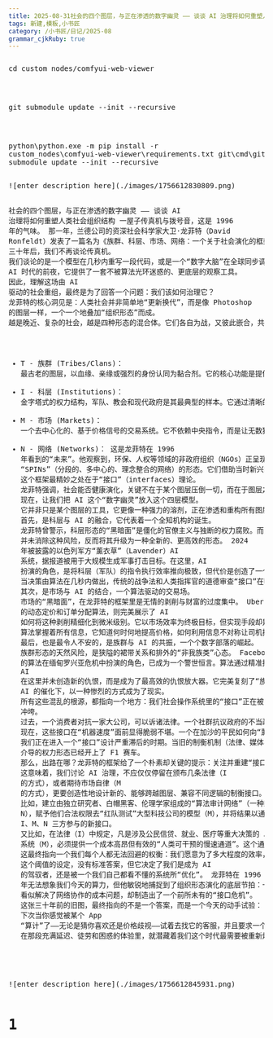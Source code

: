 ```yaml
---
title: 2025-08-31社会的四个图层，与正在渗透的数字幽灵 —— 谈谈 AI 治理将如何重塑人类社会组织结构
tags: 新建,模板,小书匠
category: /小书匠/日记/2025-08
grammar_cjkRuby: true
---
```

<pre><pre>cd custom_nodes/comfyui-web-viewer</pre>
<pre>git submodule update --init --recursive</pre>
python\python.exe -m pip install -r custom_nodes\comfyui-web-viewer\requirements.txt
git\cmd\git.exe submodule update --init --recursive


<!--StartFragment-->![enter description here](./images/1756612830809.png)

<span>社会的四个图层，与正在渗透的数字幽灵 —— 谈谈 AI 治理将如何重塑人类社会组织结构 一屋子传真机与拨号音，这是 1996 年的气味。 那一年，兰德公司的资深社会科学家大卫·龙菲特（David
  Ronfeldt）发表了一篇名为《族群、科层、市场、网络：一个关于社会演化的框架》的论文。他敏锐地捕捉到一个正在萌芽的未来：一种由传真、电子邮件和在线论坛驱动的“网络”（Networks）形态，将成为继“族群”（Tribes）、“科层”（Institutions）和“市场”（Markets）之后的第四股力量，重塑一切。
  三十年后，我们不再谈论传真机。 我们谈论的是一个模型在几秒内重写一段代码，或是一个“数字大脑”在全球同步调整几百万份外卖订单的派送轨迹。龙菲特的论文，像一张分辨率不高的旧地图，却意外地标出了一条我们正在高速驶入的隧道。它值得重读，恰恰因为它诞生于
  AI 时代的前夜，它提供了一套不被算法光环迷惑的、更底层的观察工具。 因此，理解这场由 AI 驱动的社会重组，最终是为了回答一个问题：我们该如何治理它？
  龙菲特的核心洞见是：人类社会并非简单地“更新换代”，而是像 Photoshop 的图层一样，一个一个地叠加“组织形态”而成。 越是晚近、复杂的社会，越是四种形态的混合体。它们各自为战，又彼此嵌合，共同构成了一套“社会操作系统”。
  - T - 族群 (Tribes/Clans)： 最古老的图层，以血缘、亲缘或强烈的身份认同为黏合剂。它的核心功能是提供归属感和安全感。从远古的氏族到今天的公司“老男孩网络”、饭圈社群，甚至民族主义，都是这一图层在不同时代的投影。在龙菲特的比喻里，它是人的“社会性皮肤”。
  - I - 科层 (Institutions)： 金字塔式的权力结构，军队、教会和现代政府是其最典型的样本。它通过清晰的指挥链和官僚体系，解决了大规模、标准化协作的秩序问题。它是支撑社会的“骨骼与肌肉”。
  - M - 市场 (Markets)： 一个去中心化的、基于价格信号的交易系统。它不依赖中央指令，而是让无数独立的“原子”（个人、企业）通过自由竞争和交换来高效配置资源。它是社会的“心血管循环系统”。
  - N - 网络 (Networks)： 这是龙菲特在 1996 年看到的“未来”。他观察到，环保、人权等领域的非政府组织（NGOs）正呈现出一种他称为
  “SPINs”（分段的、多中心的、理念整合的网络）的形态。它们借助当时新兴的技术，跨越地理和组织边界，进行前所未有的协同行动。它是社会的“感知神经系统”。
  这个框架最精妙之处在于“接口”（interfaces）理论。 龙菲特强调，社会能否健康演化，关键不在于某个图层压倒一切，而在于图层之间能否长出有效的“调节接口”。例如，政府（I）与市场（M）之间的接口，就是反垄断法、税收政策和监管委员会。这些接口既让两者分工合作，又防止一方的逻辑（如权力或资本）无限膨胀，吞噬另一方。
  现在，让我们把 AI 这个“数字幽灵”放入这个四层模型。 它并非只是某个图层的工具，它更像一种强力的溶剂，正在渗透和重构所有图层，并让它们之间的边界变得诡异而模糊。
  首先，是科层与 AI 的融合，它代表着一个全知机构的诞生。 龙菲特曾警示，科层形态的“黑暗面”是僵化的官僚主义与独断的权力腐败。而 AI 并未消除这种风险，反而将其升级为一种全新的、更高效的形态。
  2024 年被披露的以色列军方“薰衣草”（Lavender）AI 系统，据报道被用于大规模生成军事打击目标。在这里，AI 扮演的角色，是将科层（军队）的指令执行效率推向极致，但代价是创造了一个巨大的伦理黑箱和问责真空。
  当决策由算法在几秒内做出，传统的战争法和人类指挥官的道德审查“接口”在哪里？科层的控制力被空前强化，但其内在的非人化风险，也从“官僚的冷漠”升级为了“算法的绝对冷酷”。
  其次，是市场与 AI 的结合，一个算法驱动的交易场。 市场的“黑暗面”，在龙菲特的框架里是无情的剥削与财富的过度集中。 Uber 的动态定价和订单分配算法，则完美展示了
  AI 如何将这种剥削精细化到微米级别。它以市场效率为终极目标，但实现手段却是对劳动者（司机）的精微控制。 算法掌握着所有信息，它知道何时何地提高价格，如何利用信息不对称让司机接受更低的报酬。这不再是传统市场中“看不见的手”，而是一只“精确计算你每个毛孔利润的算法之手”。传统劳资谈判、工会等制衡市场的“接口”在此近乎失效，因为你无法与一个由全球数万个变量构成的定价模型进行谈判。
  最后，也是最令人不安的，是族群与 AI 的共振，一个个数字部落的崛起。 族群形态的天然风险，是狭隘的裙带关系和排外的“非我族类”心态。 Facebook
  的算法在缅甸罗兴亚危机中扮演的角色，已成为一个警世恒言。算法通过精准推送，将煽动仇恨的言论和虚假信息高效地投喂给特定人群，急剧放大了族群间的敌意和隔阂，最终助长了现实世界中的暴力。
  AI 在这里并未创造新的仇恨，而是成为了最高效的仇恨放大器。它完美复刻了“族群”的内部凝聚和外部排斥功能，以前所未有的效率制造着数字时代的新部落，也制造着部落间的深刻敌意。龙菲特当年关于身份认同危机的担忧，在
  AI 的催化下，以一种惨烈的方式成为了现实。 所有这些混乱的根源，都指向一个地方：我们社会操作系统里的“接口”正在被 AI 冲垮。 过去，一个消费者对抗一家大公司，可以诉诸法律。一个社群抗议政府的不当政策，可以寻求媒体曝光。这些接口虽然不完美，但它们存在，并且以“人类的速度”在运行。
  现在，这些接口在“机器速度”面前显得脆弱不堪。一个在加沙的平民如何向“薰衣草”系统申诉自己的清白？一个外卖骑手如何与一个定价模型进行谈判？一个罗兴亚难民又如何让一个硅谷的算法为他家园的毁灭负责？
  我们正在进入一个“接口”设计严重滞后的时期。当旧的制衡机制（法律、媒体、议会）还在用马车追赶时，AI 介导的权力形态已经开上了 F1 赛车。 那么，出路在哪？龙菲特的框架给了一个朴素却关键的提示：关注并重建“接口”。
  这意味着，我们讨论 AI 治理，不应仅仅停留在颁布几条法律（I 的方式），或者期待市场自律（M 的方式），更要创造性地设计新的、能够跨越图层、兼容不同逻辑的制衡接口。
  比如，建立由独立研究者、白帽黑客、伦理学家组成的“算法审计网络”（一种新的 N），赋予他们合法权限去“红队测试”大型科技公司的模型（M），并将结果以通俗的方式向公众和监管机构报告（I）。这本身就是一种
  I、M、N 三方参与的新接口。 又比如，在法律（I）中规定，凡是涉及公民信贷、就业、医疗等重大决策的 AI 系统（M），必须提供一个成本高昂但有效的“人类可干预的慢速通道”。这个通道，就是为那些被算法误判的“边角用户”保留的最后一道人工接口。它会牺牲效率，但它保护了公平。
  这最终指向一个我们每个人都无法回避的权衡：我们愿意为了多大程度的效率，去交换多大程度的可解释性和可纠错性。 这个阈值的设定，没有标准答案，但它决定了我们是成为
  AI 的驾驭者，还是被一个我们自己都看不懂的系统所“优化”。 龙菲特在 1996 年无法想象我们今天的算力，但他敏锐地捕捉到了组织形态演化的底层节拍：一种形态的成熟，总是在解决上一形态的局限，同时制造出新的、更复杂的问题。AI
  看似解决了网络协作的成本问题，却制造出了一个前所未有的“接口危机”。 这张三十年前的旧图，最终指向的不是一个答案，而是一个今天的动手试验： 下次当你感觉被某个
  App “算计”了——无论是猜你喜欢还是价格歧视——试着去找它的客服，并且要求一个人类来解释原因。记录下整个过程需要的时间、跳转的次数，以及你最终得到的、可能是答非所问的答复。
  在那段充满延迟、徒劳和困惑的体验里，就潜藏着我们这个时代最需要被重新焊铸的那个社会接口。

</span>
<!--EndFragment-->
![enter description here](./images/1756612845931.png)

# 1